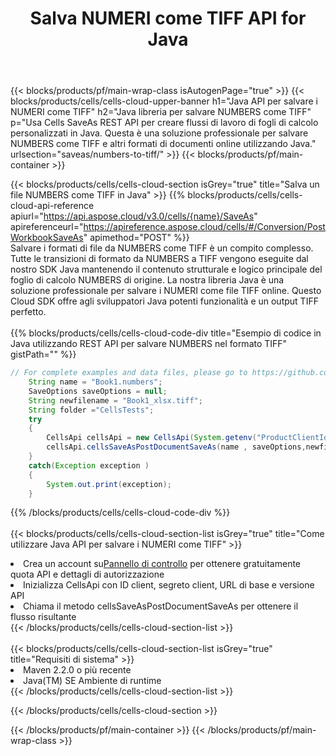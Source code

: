 ﻿---
title:  Salva NUMERI come TIFF API for Java
description:  Utilizzo di Aspose.Cells Cloud SDK for Java per salvare il file in formato NUMBERS come file in formato TIFF.
url: /it/java/saveas/numbers-to-tiff/
---
{{< blocks/products/pf/main-wrap-class isAutogenPage="true" >}}
{{< blocks/products/cells/cells-cloud-upper-banner h1="Java API per salvare i NUMERI come TIFF" h2="Java libreria per salvare NUMBERS come TIFF" p="Usa Cells SaveAs REST API per creare flussi di lavoro di fogli di calcolo personalizzati in Java. Questa è una soluzione professionale per salvare NUMBERS come TIFF e altri formati di documenti online utilizzando Java." urlsection="saveas/numbers-to-tiff/" >}}
{{< blocks/products/pf/main-container >}}

{{< blocks/products/cells/cells-cloud-section isGrey="true" title="Salva un file NUMBERS come TIFF in Java" >}}
{{% blocks/products/cells/cells-cloud-api-reference apiurl="https://api.aspose.cloud/v3.0/cells/{name}/SaveAs" apireferenceurl="https://apireference.aspose.cloud/cells/#/Conversion/PostWorkbookSaveAs" apimethod="POST" %}}
<br/>
Salvare i formati di file da NUMBERS come TIFF è un compito complesso. Tutte le transizioni di formato da NUMBERS a TIFF vengono eseguite dal nostro SDK Java mantenendo il contenuto strutturale e logico principale del foglio di calcolo NUMBERS di origine. La nostra libreria Java è una soluzione professionale per salvare i NUMERI come file TIFF online. Questo Cloud SDK offre agli sviluppatori Java potenti funzionalità e un output TIFF perfetto.
<br/>
<br/>
{{% blocks/products/cells/cells-cloud-code-div title="Esempio di codice in Java utilizzando REST API per salvare NUMBERS nel formato TIFF" gistPath="" %}}
  
```java
// For complete examples and data files, please go to https://github.com/aspose-cells-cloud/aspose-cells-cloud-java/
    String name = "Book1.numbers";
    SaveOptions saveOptions = null;
    String newfilename = "Book1_xlsx.tiff";
    String folder ="CellsTests";
    try 
    {
        CellsApi cellsApi = new CellsApi(System.getenv("ProductClientId"), System.getenv("ProductClientSecret"));
        cellsApi.cellsSaveAsPostDocumentSaveAs(name , saveOptions,newfilename,false,false,folder,null,null,null,true);                       
    }
    catch(Exception exception )
    {
        System.out.print(exception);
    }
```
  
{{% /blocks/products/cells/cells-cloud-code-div %}}
<br/>
<br/>
{{< blocks/products/cells/cells-cloud-section-list isGrey="true" title="Come utilizzare Java API per salvare i NUMERI come TIFF" >}}
<li> Crea un account su<a href="https://dashboard.aspose.cloud/">Pannello di controllo</a> per ottenere gratuitamente quota API e dettagli di autorizzazione</li>
<li>Inizializza CellsApi con ID client, segreto client, URL di base e versione API</li>
<li>Chiama il metodo cellsSaveAsPostDocumentSaveAs per ottenere il flusso risultante</li>
{{< /blocks/products/cells/cells-cloud-section-list >}}
<br/>
<br/>
{{< blocks/products/cells/cells-cloud-section-list isGrey="true" title="Requisiti di sistema" >}}
<li>Maven 2.2.0 o più recente</li>
<li>Java(TM) SE Ambiente di runtime</li>
{{< /blocks/products/cells/cells-cloud-section-list >}}

{{< /blocks/products/cells/cells-cloud-section >}}

{{< /blocks/products/pf/main-container >}}
{{< /blocks/products/pf/main-wrap-class >}}
